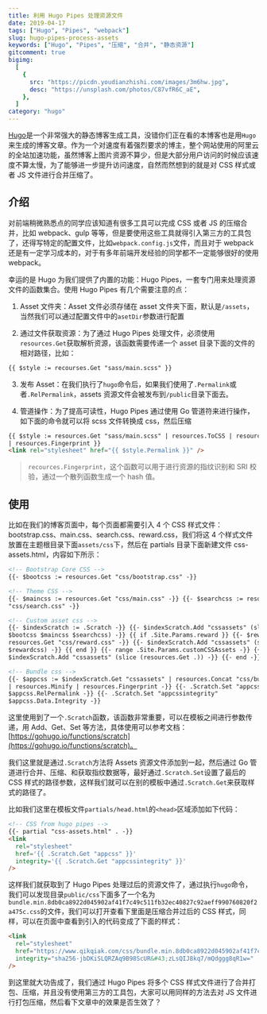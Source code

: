 ```yaml
---
title: 利用 Hugo Pipes 处理资源文件
date: 2019-04-17
tags: ["Hugo", "Pipes", "webpack"]
slug: hugo-pipes-process-assets
keywords: ["Hugo", "Pipes", "压缩", "合并", "静态资源"]
gitcomment: true
bigimg:
  [
    {
      src: "https://picdn.youdianzhishi.com/images/3m6hw.jpg",
      desc: "https://unsplash.com/photos/C87vfR6C_aE",
    },
  ]
category: "hugo"
---
```


[Hugo](https://www.qikqiak.com/tags/hugo/)是一个非常强大的静态博客生成工具，没错你们正在看的本博客也是用`Hugo`来生成的博客文章。作为一个对速度有着强烈要求的博主，整个网站使用的阿里云的全站加速功能，虽然博客上图片资源不算少，但是大部分用户访问的时候应该速度不算太慢，为了能够进一步提升访问速度，自然而然想到的就是对 CSS 样式或者 JS 文件进行合并压缩了。

<!--more-->

## 介绍

对前端稍微熟悉点的同学应该知道有很多工具可以完成 CSS 或者 JS 的压缩合并，比如 webpack、gulp 等等，但是要使用这些工具就得引入第三方的工具包了，还得写特定的配置文件，比如`webpack.config.js`文件，而且对于 webpack 还是有一定学习成本的，对于有多年前端开发经验的同学都不一定能够很好的使用 webpack。

幸运的是 Hugo 为我们提供了内置的功能：Hugo Pipes，一套专门用来处理资源文件的函数集合。使用 Hugo Pipes 有几个需要注意的点：

1. Asset 文件夹：Asset 文件必须存储在 asset 文件夹下面，默认是`/assets`，当然我们可以通过配置文件中的`asetDir`参数进行配置

2. 通过文件获取资源：为了通过 Hugo Pipes 处理文件，必须使用`resources.Get`获取解析资源，该函数需要传递一个 asset 目录下面的文件的相对路径，比如：

```html
{{ $style := recourses.Get "sass/main.scss" }}
```

3. 发布 Asset：在我们执行了`hugo`命令后，如果我们使用了`.Permalink`或者`.RelPermalink`，assets 资源文件会被发布到`/public`目录下面去。
<!--adsense-text-->
4. 管道操作：为了提高可读性，Hugo Pipes 通过使用 Go 管道符来进行操作，如下面的命令就可以将 scss 文件转换成 css，然后压缩

```html
{{ $style := resources.Get "sass/main.scss" | resources.ToCSS | resources.Minify
| resources.Fingerprint }}
<link rel="stylesheet" href="{{ $style.Permalink }}" />
```

> `recources.Fingerprint`，这个函数可以用于进行资源的指纹识别和 SRI 校验，通过一个散列函数生成一个 hash 值。

## 使用

比如在我们的博客页面中，每个页面都需要引入 4 个 CSS 样式文件：bootstrap.css、main.css、search.css、reward.css，我们将这 4 个样式文件放置在主题根目录下面`assets/css`下，然后在 partials 目录下面新建文件 css-assets.html，内容如下所示：

```html
<!-- Bootstrap Core CSS -->
{{- $bootcss := resources.Get "css/bootstrap.css" -}}

<!-- Theme CSS -->
{{- $maincss := resources.Get "css/main.css" -}} {{- $searchcss := resources.Get
"css/search.css" -}}

<!-- Custom asset css -->
{{- $indexScratch := .Scratch -}} {{- $indexScratch.Add "cssassets" (slice
$bootcss $maincss $searchcss) -}} {{ if .Site.Params.reward }} {{- $rewardcss :=
resources.Get "css/reward.css" -}} {{- $indexScratch.Add "cssassets" (slice
$rewardcss) -}} {{ end }} {{- range .Site.Params.customCSSAssets -}} {{-
$indexScratch.Add "cssassets" (slice (resources.Get .)) -}} {{- end -}}

<!-- Bundle css -->
{{- $appcss := $indexScratch.Get "cssassets" | resources.Concat "css/bundle.css"
| resources.Minify | resources.Fingerprint -}} {{- .Scratch.Set "appcss"
$appcss.RelPermalink -}} {{- .Scratch.Set "appcssintegrity"
$appcss.Data.Integrity -}}
```

这里使用到了一个`.Scratch`函数，该函数非常重要，可以在模板之间进行参数传递，用 Add、Get、Set 等方法，具体使用可以参考文档：[https://gohugo.io/functions/scratch](https://gohugo.io/functions/scratch)。

我们这里就是通过`.Scratch`方法将 Assets 资源文件添加到一起，然后通过 Go 管道进行合并、压缩、和获取指纹数据等，最好通过`.Scratch.Set`设置了最后的 CSS 样式的路径参数，这样我们就可以在别的模板中通过`.Scratch.Get`来获取样式的路径了。

<!--adsense-text-->

比如我们这里在模板文件`partials/head.html`的`<head>`区域添加如下代码：

```html
<!-- CSS from hugo pipes -->
{{- partial "css-assets.html" . -}}
<link
  rel="stylesheet"
  href='{{ .Scratch.Get "appcss" }}'
  integrity='{{ .Scratch.Get "appcssintegrity" }}'
/>
```

这样我们就获取到了 Hugo Pipes 处理过后的资源文件了，通过执行`hugo`命令，我们可以发现目录`public/css`下面多了一个名为`bundle.min.8db0ca8922d045902af41f7c49c511fb32ec40827c92aeff990760820f2a475c.css`的文件，我们可以打开查看下里面是压缩合并过后的 CSS 样式，同样，可以在页面中查看到引入的代码变成了下面的样式：

```html
<link
  rel="stylesheet"
  href="https://www.qikqiak.com/css/bundle.min.8db0ca8922d045902af41f7c49c511fb32ec40827c92aeff990760820f2a475c.css"
  integrity="sha256-jbDKiSLQRZAq9B98ScUR&#43;zLsQIJ8kq7/mQdggg8qR1w="
/>
```

到这里就大功告成了，我们通过 Hugo Pipes 将多个 CSS 样式文件进行了合并打包、压缩，并且没有使用第三方的工具包，大家可以用同样的方法去对 JS 文件进行打包压缩，然后看下文章中的效果是否生效了？

<!--adsense-self-->
